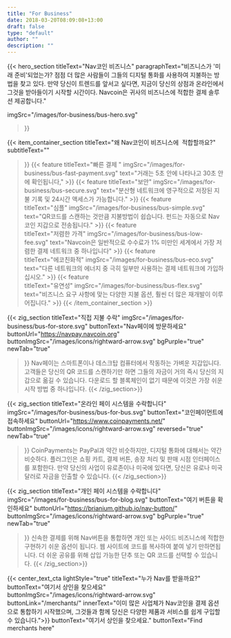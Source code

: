 ```yaml
---
title: "For Business"
date: 2018-03-20T08:09:08+13:00
draft: false
type: "default"
author: ""
description: ""
---
```

{{< hero_section
titleText="Nav코인 비즈니스"
paragraphText="비즈니스가 '미래 준비'되었는가? 점점 더 많은 사람들이 그들의 디지털 통화를 사용하여 지불하는 방법을 찾고 있다. 만약 당신이 트렌드를 앞서고 싶다면, 지금이 당신의 상점과 온라인에서 그것을 받아들이기 시작할 시간이다. Navcoin은 귀사의 비즈니스에 적합한 결제 솔루션&nbsp;제공합니다."

imgSrc="/images/for-business/bus-hero.svg"
>}}

{{< item_container_section 
    titleText="왜 Nav코인이 비즈니스에 &nbsp;적합할까요?"
    subtitleText=""
>}}
    {{< feature 
        titleText="빠른 결제&nbsp;"
        imgSrc="/images/for-business/bus-fast-payment.svg"
        text="거래는 5초 안에 나타나고 30초 안에&nbsp;확인됩니다,"
    >}}
    {{< feature 
        titleText="보안"
        imgSrc="/images/for-business/bus-secure.svg"
        text="분산형 네트워크에 영구적으로 저장된 지불 기록 및 24시간 액세스가&nbsp;가능합니다."
    >}}
    {{< feature                 
        titleText="심플"
        imgSrc="/images/for-business/bus-simple.svg"
        text="QR코드를 스캔하는 것만큼 지불방법이 쉽습니다. 펀드는 자동으로 Nav코인 지갑으로&nbsp;전송됩니다."
    >}}
    {{< feature                 
        titleText="저렴한 가격"
        imgSrc="/images/for-business/bus-low-fee.svg"
        text="Navcoin은 일반적으로 수수료가 1% 미만인 세계에서 가장 저렴한 결제 네트워크 중&nbsp;하나입니다"
    >}}
    {{< feature                 
        titleText="에코친화적"
        imgSrc="/images/for-business/bus-eco.svg"
        text="다른 네트워크의 에너지 중 극히 일부만 사용하는 결제 네트워크에&nbsp;가입하십시오."
    >}}
    {{< feature                 
        titleText="유연성"
        imgSrc="/images/for-business/bus-flex.svg"
        text="비즈니스 요구 사항에 맞는 다양한 지불 옵션, 훨씬 더 많은 재개발이&nbsp;이루어집니다."
    >}}
{{< /item_container_section >}}

{{< zig_section
  titleText="직접 지불 수락"
  imgSrc="/images/for-business/bus-for-store.svg"
  buttonText="Nav페이에 방문하세요"
  buttonUrl="https://navpay.navcoin.org"
  buttonImgSrc="/images/icons/rightward-arrow.svg"
  bgPurple="true"
  newTab="true"
>}}
Nav페이는 스마트폰이나 데스크탑 컴퓨터에서 작동하는 가벼운 지갑입니다. 고객들은 당신의 QR 코드를 스캔하기만 하면 그들의 자금이 거의 즉시 당신의 지갑으로 옮길 수 있습니다. 다운로드 할 블록체인이 없기 때문에 이것은 가장 쉬운 시작 방법 중&nbsp;하나입니다.
{{< /zig_section>}}

{{< zig_section
titleText="온라인 페이 시스템을 수락합니다"
imgSrc="/images/for-business/bus-for-bus.svg"
buttonText="코인페이먼트에 접속하세요"
buttonUrl="https://www.coinpayments.net/"
buttonImgSrc="/images/icons/rightward-arrow.svg"
reversed="true"
newTab="true"
>}}
CoinPayments는 PayPal과 약간 비슷하지만, 디지털 통화에 대해서는 약간 비슷하다. 플러그인은 쇼핑 카트, 결제 버튼, 송장 처리 및 판매 시점 인터페이스를 포함한다. 만약 당신의 사업이 유로존이나 미국에 있다면, 당신은 유로나 미국 달러로 자금을 인출할 수&nbsp;있습니다.
{{< /zig_section>}}

{{< zig_section
  titleText="개인 페이 시스템을 수락합니다"
  imgSrc="/images/for-business/bus-for-blog.svg"
  buttonText="여기 버튼을 확인하세요"
  buttonUrl="https://brianium.github.io/nav-button/"
  buttonImgSrc="/images/icons/rightward-arrow.svg"
  bgPurple="true"
  newTab="true"
>}}
신속한 결제를 위해 Nav버튼을 통합하면 개인 또는 사이드 비즈니스에 적합한 구현하기 쉬운 옵션이 됩니다. 웹 사이트에 코드를 복사하여 붙여 넣기 만하면됩니다. 더 쉬운 공유를 위해 삽입 가능한 단추 또는 QR 코드를 선택할 수&nbsp;있습니다.
{{< /zig_section>}}

{{< center_text_cta
    lightStyle="true"
    titleText="누가 Nav를 받을까요?"
    buttonText="여기서 상인을 찾으세요"
    buttonImgSrc="/images/icons/rightward-arrow.svg"
    buttonLink="/merchants/"
    innerText="이미 많은 사업체가 Nav코인을 결제 옵션으로 통합하기 시작했으며, 그것들과 함께 당신은 다양한 제품과 서비스를 쉽게 구입할 수&nbsp;있습니다.">}}
    buttonText="여기서 상인을 찾으세요."
    buttonText="Find merchants here"
